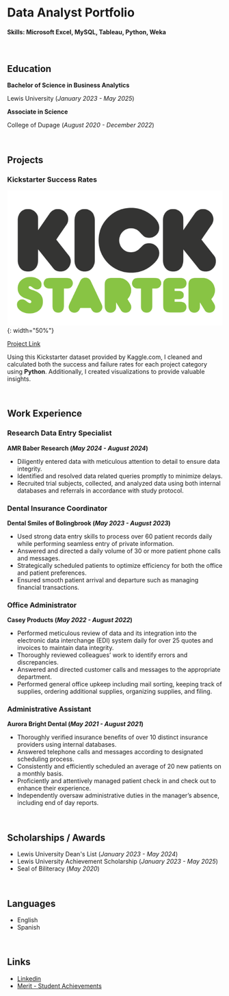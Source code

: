 # Data Analyst Portfolio

#### Skills: Microsoft Excel, MySQL, Tableau, Python, Weka

<br />

## Education
**Bachelor of Science in Business Analytics** 

Lewis University (_January 2023 - May 2025_)

**Associate in Science** 

College of Dupage (_August 2020 - December 2022_)

<br />

## Projects
### Kickstarter Success Rates
![alt](/images/kickstarter_logo.png){: width="50%"}

[Project Link](https://www.kaggle.com/code/cavalos018/kickstarter-success-rates)

Using this Kickstarter dataset provided by Kaggle.com, I cleaned and calculated both the success and failure rates for each project category using **Python**. Additionally, I created visualizations to provide valuable insights.

<br />

## Work Experience

### Research Data Entry Specialist
**AMR Baber Research (_May 2024 - August 2024_)**
- Diligently entered data with meticulous attention to detail to ensure data integrity.
- Identified and resolved data related queries promptly to minimize delays.
- Recruited trial subjects, collected, and analyzed data using both internal databases and referrals in
accordance with study protocol.

### Dental Insurance Coordinator
**Dental Smiles of Bolingbrook (_May 2023 - August 2023_)**
- Used strong data entry skills to process over 60 patient records daily while performing seamless entry of private information.
- Answered and directed a daily volume of 30 or more patient phone calls and messages.
- Strategically scheduled patients to optimize efficiency for both the office and patient preferences.
- Ensured smooth patient arrival and departure such as managing financial transactions. 

### Office Administrator 
**Casey Products (_May 2022 - August 2022_)**
- Performed meticulous review of data and its integration into the electronic data interchange (EDI) system daily for over 25 quotes and invoices to maintain data integrity.
- Thoroughly reviewed colleagues’ work to identify errors and discrepancies.
- Answered and directed customer calls and messages to the appropriate department.
- Performed general office upkeep including mail sorting, keeping track of supplies, ordering additional supplies, organizing supplies, and filing.

### Administrative Assistant
**Aurora Bright Dental (_May 2021 - August 2021_)**
- Thoroughly verified insurance benefits of over 10 distinct insurance providers using internal databases.
- Answered telephone calls and messages according to designated scheduling process.
- Consistently and efficiently scheduled an average of 20 new patients on a monthly basis.
- Proficiently and attentively managed patient check in and check out to enhance their experience.
- Independently oversaw administrative duties in the manager’s absence, including end of day reports.

<br />

## Scholarships / Awards
- Lewis University Dean's List (_January 2023 - May 2024_)
- Lewis University Achievement Scholarship (_January 2023 - May 2025_)
- Seal of Biliteracy (_May 2020_)

<br />

## Languages
- English
- Spanish

<br />

## Links
- [Linkedin](https://www.linkedin.com/in/claudiaavalos18/)
- [Merit - Student Achievements](https://meritpages.com/claudiaavalos)
